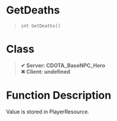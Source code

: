# GetDeaths
> `int GetDeaths()`
# Class
> __✔ Server: CDOTA_BaseNPC_Hero__  
> __✖ Client: undefined__  
# Function Description
Value is stored in PlayerResource.
